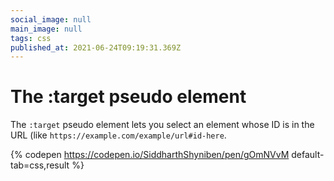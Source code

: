 ```yaml
---
social_image: null
main_image: null
tags: css
published_at: 2021-06-24T09:19:31.369Z
---
```


# The :target pseudo element

The `:target` pseudo element lets you select an element whose ID is in the URL (like `https://example.com/example/url#id-here`. 

{% codepen https://codepen.io/SiddharthShyniben/pen/gOmNVvM default-tab=css,result %}